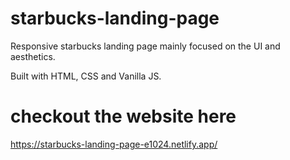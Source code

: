 # starbucks-landing-page
Responsive starbucks landing page mainly focused on the UI and aesthetics.

Built with HTML, CSS and Vanilla JS.

# checkout the website here 
https://starbucks-landing-page-e1024.netlify.app/
